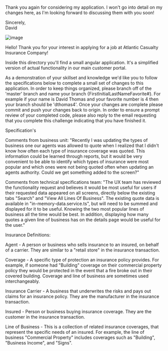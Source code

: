 Thank you again for considering my application. I won't go into detail on my changes here, as I'm looking forward to discussing them with you soon!

Sincerely,  
David

![image](https://github.com/dgoelitz/ACICAngularCodingChallenge/assets/76196753/8efea8c1-2773-4c76-888e-a52ce7998862)



Hello!  Thank you for your interest in applying for a job at Atlantic Casualty Insurance Company!

Inside this directory you'll find a small angular application.  It's a simplified version of actual functionality in our main customer portal.

As a demonstration of your skillset and knowledge we'd like you to follow the specifications below to complete a small set of changes to this application.
In order to keep things organized, please branch off of the 'master' branch and name your branch {FirstInitialLastNameFavorite#}.  For example if your name
is David Thomas and your favorite number is 4 then your branch should be 'dthomas4'.  Once your changes are complete please commit and push your changes 
back to origin.  In order to ensure a prompt review of your completed code, please also reply to the email requesting that you complete this challenge 
indicating that you have finished it.

Specification's

Comments from business unit: "Recently I was updating the types of business one our agents was allowed to quote when I realized that I didn't know
how often each type of insurance coverage was quoted.  This information could be learned through reports, but it would be very convenient to be able
to identify which types of insurance were most popular and which ones were not being quoted often when updating an agents authority.  Could we get 
something added to the screen?"

Comments from technical specifications team: "The UX team has reviewed the functionality request and believes it would be most useful for users if
their requested data appeared on all screens, directly below the existing tabs "Search" and "View All Lines Of Business".  The existing quote data
is available in "in-memory-data.service.ts", but will need to be summed and displayed for it to be useful.  Knowing the two most popular lines of 
business all the time would be best.  In addition, displaying how many quotes a given line of business has on the details page would be useful for 
the user."

Insurance Definitions:

Agent - A person or business who sells insurance to an insured, on behalf of a carrier.  They are similar to a "retail store" in the insurance transaction.

Coverage - A specific type of protection an insurance policy provides.  For example, if someone had "Building" coverage on their commercial property policy
they would be protected in the event that a fire broke out in their covered building.  Coverage and line of business are sometimes used interchangeably.  

Insurance Carrier - A business that underwrites the risks and pays out claims for an insurance policy.  They are the manufacturer in the insurance transaction.

Insured - Person or business buying insurance coverage.  They are the customer in the insurance transaction.

Line of Business - This is a collection of related insurance coverages, that represent the specific needs of an insured.  For example, the line of business 
"Commercial Property" includes coverages such as "Building", "Business Income", and "Signs".  


